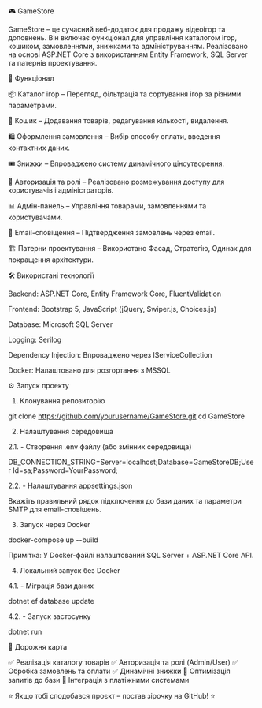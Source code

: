 🎮 GameStore

GameStore – це сучасний веб-додаток для продажу відеоігор та доповнень. Він включає функціонал для управління каталогом ігор, кошиком, замовленнями, знижками та адмініструванням. Реалізовано на основі ASP.NET Core з використанням Entity Framework, SQL Server та патернів проектування.

🚀 Функціонал

📦 Каталог ігор – Перегляд, фільтрація та сортування ігор за різними параметрами.

🛒 Кошик – Додавання товарів, редагування кількості, видалення.

🛍️ Оформлення замовлення – Вибір способу оплати, введення контактних даних.

🎟️ Знижки – Впроваджено систему динамічного ціноутворення.

🔑 Авторизація та ролі – Реалізовано розмежування доступу для користувачів і адміністраторів.

📊 Адмін-панель – Управління товарами, замовленнями та користувачами.

📧 Email-сповіщення – Підтвердження замовлень через email.

🏗️ Патерни проектування – Використано Фасад, Стратегію, Одинак для покращення архітектури.

🛠️ Використані технології

Backend: ASP.NET Core, Entity Framework Core, FluentValidation

Frontend: Bootstrap 5, JavaScript (jQuery, Swiper.js, Choices.js)

Database: Microsoft SQL Server

Logging: Serilog

Dependency Injection: Впроваджено через IServiceCollection

Docker: Налаштовано для розгортання з MSSQL

⚙️ Запуск проекту

1. Клонування репозиторію

git clone https://github.com/yourusername/GameStore.git
cd GameStore

2. Налаштування середовища

2.1. - Створення .env файлу (або змінних середовища)

DB_CONNECTION_STRING=Server=localhost;Database=GameStoreDB;User Id=sa;Password=YourPassword;

2.2. - Налаштування appsettings.json

Вкажіть правильний рядок підключення до бази даних та параметри SMTP для email-сповіщень.

3. Запуск через Docker

docker-compose up --build

Примітка: У Docker-файлі налаштований SQL Server + ASP.NET Core API.

4. Локальний запуск без Docker

4.1. - Міграція бази даних

dotnet ef database update

4.2. - Запуск застосунку

dotnet run

📌 Дорожня карта

✅ Реалізація каталогу товарів
✅ Авторизація та ролі (Admin/User)
✅ Обробка замовлень та оплати
✅ Динамічні знижки
🔄 Оптимізація запитів до бази
🔄 Інтеграція з платіжними системами

⭐ Якщо тобі сподобався проєкт – постав зірочку на GitHub! ⭐

